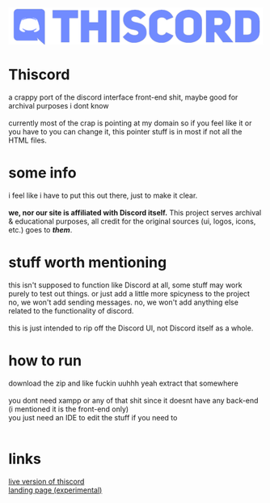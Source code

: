 <img src="logotc.png"></img>
# Thiscord
a crappy port of the discord interface front-end shit, maybe good for archival purposes i dont know</br>
</br>
currently most of the crap is pointing at my domain so if you feel like it or you have to you can change it, this pointer stuff is in most if not all the HTML files.

# some info
i feel like i have to put this out there, just to make it clear.</br>
</br>
**we, nor our site is affiliated with Discord itself.** This project serves archival & educational purposes, all credit for the original sources (ui, logos, icons, etc.) goes to ***them***.

# stuff worth mentioning
this isn't supposed to function like Discord at all, some stuff may work purely to test out things. or just add a little more spicyness to the project</br>
no, we won't add sending messages. no, we won't add anything else related to the functionality of discord.</br>
</br>
this is just intended to rip off the Discord UI, not Discord itself as a whole.

# how to run
download the zip and like fuckin uuhhh yeah extract that somewhere</br>
</br>
you dont need xampp or any of that shit since it doesnt have any back-end (i mentioned it is the front-end only)</br>
you just need an IDE to edit the stuff if you need to</br>
</br>

# links
[live version of thiscord](http://thiscord.evolutionevotv.pl/)</br>
[landing page (experimental)](http://thiscord.evolutionevotv.pl/landpage.html)</br>
